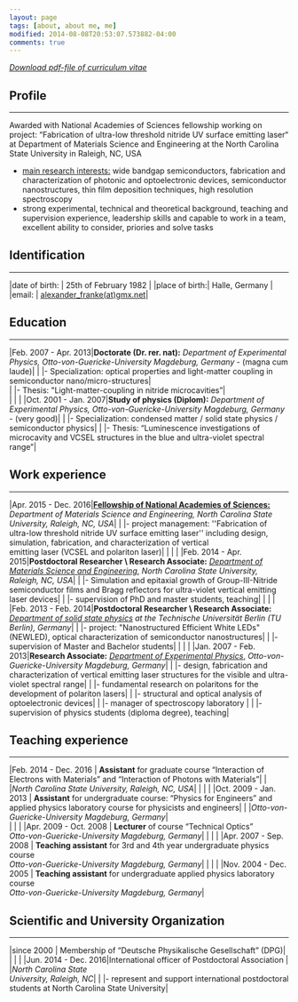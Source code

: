 ```yaml
---
layout: page
tags: [about, about me, me]
modified: 2014-08-08T20:53:07.573882-04:00
comments: true
---
```

[*Download pdf-file of curriculum vitae*](../pdf/AA_Franke_CV_upload_Jan2016.pdf)

## Profile
***

Awarded with National Academies of Sciences fellowship working on project: “Fabrication of ultra-low threshold nitride UV surface emitting laser“ at Department of Materials Science and Engineering at the North Carolina State University in Raleigh, NC, USA

* <u>main research interests:</u> wide bandgap semiconductors, fabrication and characterization of photonic and optoelectronic devices, semiconductor nanostructures, thin film deposition techniques, high resolution spectroscopy 
* strong experimental, technical and theoretical background, teaching and supervision experience, leadership skills and capable to work in a team, excellent ability to consider, priories and solve tasks 

## Identification
***

|date of birth: | 25th of February 1982                                      |
|place of birth:| Halle, Germany                                         |
|email:         | [<u>alexander_franke(at)gmx.net</u>](mailto:alexander_franke@gmx.net)|

## Education
***

|Feb. 2007 - Apr. 2013|**Doctorate (Dr. rer. nat):** *Department of Experimental Physics, Otto-von-Guericke-University Magdeburg, Germany* - (magna cum laude)|
|                     |- Specialization: optical properties and light-matter coupling in semiconductor nano/micro-structures|  
|                     |- Thesis: "Light-matter-coupling in nitride microcavities”|  
|                     |    |
|Oct. 2001 - Jan. 2007|**Study of physics (Diplom):** *Department of Experimental Physics, Otto-von-Guericke-University Magdeburg, Germany* - (very good)|
|                     |- Specialization: condensed matter / solid state physics / semiconductor physics|
|                     |- Thesis: “Luminescence investigations of microcavity and VCSEL structures in the blue and ultra-violet spectral range”| 

## Work experience
***

|Apr. 2015 - Dec. 2016|[**<u>Fellowship of National Academies of Sciences:</u>**](http://sites.nationalacademies.org/PGA/RAP/index.htm) *Department of Materials Science and Engineering, North Carolina State University, Raleigh, NC, USA*|
|                     |- project management: ''Fabrication of ultra-low threshold nitride UV surface emitting laser'' including design, simulation, fabrication, and characterization of vertical <br> emitting laser (VCSEL and polariton laser)|
|                     | |
|Feb. 2014 - Apr. 2015|**Postdoctoral Researcher \ Research Associate:** [*<u>Department of Materials Science and Engineering</u>*](http://www.mse.ncsu.edu/), *North Carolina State University, Raleigh, NC, USA*|
|                     |- Simulation and epitaxial growth of Group-III-Nitride semiconductor films and Bragg reflectors for ultra-violet vertical emitting laser devices|
|                     |- supervision of PhD and master students, teaching|
|                     | |
|Feb. 2013 - Feb. 2014|**Postdoctoral Researcher \ Research Associate:** [*<u>Department of solid state physics</u>*](http://www.ifkp.tu-berlin.de/menue/arbeitsgruppen/ag_hoffmann/mitarbeiter/parameter/en/) *at the Technische Universität Berlin (TU Berlin), Germany*|
|                     |- project: "Nanostructured Efficient White LEDs" (NEWLED), optical characterization of semiconductor nanostructures|
|                     |- supervision of Master and Bachelor students|
|                     | |
|Jan. 2007 - Feb. 2013|**Research Associate:** [*<u>Department of Experimental Physics</u>*](http://www.iep.ovgu.de/home/Festk%C3%B6rperphysik.html), *Otto-von-Guericke-University Magdeburg, Germany*|
|                     |- design, fabrication and characterization of vertical emitting laser structures for the visible and ultra-violet spectral range|
|                     |- fundamental research on polaritons for the development of polariton lasers|
|                     |- structural and optical analysis of optoelectronic devices|
|                     |- manager of spectroscopy laboratory |
|                     |- supervision of physics students (diploma degree), teaching|

## Teaching experience
***

|Feb. 2014 - Dec. 2016 | **Assistant** for graduate course “Interaction of Electrons with Materials” and “Interaction of Photons with Materials”|
|                     |*North Carolina State University, Raleigh, NC, USA*|
|                     | |
|Oct. 2009 - Jan. 2013 | **Assistant** for undergraduate course: “Physics for Engineers” and applied physics laboratory course for physicists and engineers|
|                     |*Otto-von-Guericke-University Magdeburg, Germany*|  
|                     | |
|Apr. 2009 - Oct. 2008 | **Lecturer** of course “Technical Optics” <br> *Otto-von-Guericke-University Magdeburg, Germany*|
|                     | |
|Apr. 2007 - Sep. 2008 | **Teaching assistant** for 3rd and 4th year undergraduate physics course <br> *Otto-von-Guericke-University Magdeburg, Germany*|
|                     | |
|Nov. 2004 - Dec. 2005 | **Teaching assistant** for undergraduate applied physics laboratory course <br> *Otto-von-Guericke-University Magdeburg, Germany*|

## Scientific and University Organization
***

|since 2000           | Membership of “Deutsche Physikalische Gesellschaft” (DPG)|
|                     | |
|Jun. 2014 - Dec. 2016|International officer of Postdoctoral Association
|                     |*North Carolina State <br> University, Raleigh, NC*|
|                     |- represent and support international postdoctoral students at North Carolina State University| 




<!-- ### Footer

Last updated: May 2013 -->

 
